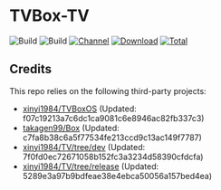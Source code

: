 # TVBox-TV

![Build](https://shields.io/github/actions/workflow/status/xinyi1984/TVBox-TV/TV.yml?branch=master&logo=github&label=Build)
![Build](https://shields.io/github/actions/workflow/status/xinyi1984/TVBox-TV/TVBox.yml?branch=master&logo=github&label=Build)
[![Channel](https://img.shields.io/badge/Follow-Telegram-blue.svg?logo=telegram)](https://t.me/klbot)
[![Download](https://img.shields.io/github/v/release/xinyi1984/TVBox-TV?color=orange&logoColor=orange&label=Download&logo=DocuSign)](https://github.com/xinyi1984/TVBox-TV/releases/latest) 
[![Total](https://shields.io/github/downloads/xinyi1984/TVBox-TV/total?logo=Bookmeter&label=Counts&logoColor=yellow&color=yellow)](https://github.com/xinyi1984/TVBox-TV/releases)

## Credits
This repo relies on the following third-party projects:
- [xinyi1984/TVBoxOS](https://github.com/xinyi1984/TVBoxOS) (Updated: f07c19213a7c6dc1ca9081c6e8946ac82fb337c3)
- [takagen99/Box](https://github.com/takagen99/Box) (Updated: c7fa8b38c6a5f77534fe213ccd9c13ac149f7787)
- [xinyi1984/TV/tree/dev](https://github.com/xinyi1984/TV/tree/dev) (Updated: 7f0fd0ec72671058b152fc3a3234d58390cfdcfa)
- [xinyi1984/TV/tree/release](https://github.com/xinyi1984/TV/tree/release) (Updated: 5289e3a97b9bdfeae38e4ebca50056a157bed4ea)
